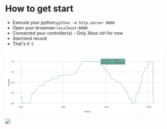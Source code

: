 # How to get start

- Execute your python:`python -m http.server 8000`
- Open your brownser:`localhost:8000`
- Connected your controller(s) - Only Xbox ctrl for now
- Start/end record
- That's it :)

![](https://github.com/yyt1208732230/gamepad-api-dicomfort-measure-demo/blob/discomfort_demo_v1/discomfort_visualization_demo_1.png)

![](https://github.com/yyt1208732230/gamepad-api-dicomfort-measure-demo/blob/discomfort_demo_v1/fingerPress.png)


